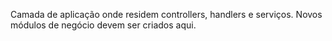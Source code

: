 Camada de aplicação onde residem controllers, handlers e serviços. Novos módulos de negócio devem ser criados aqui.
